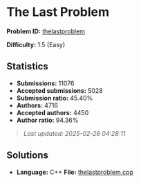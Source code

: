 # The Last Problem

**Problem ID:** [thelastproblem](https://open.kattis.com/problems/thelastproblem)

**Difficulty:** 1.5 (Easy)

## Statistics

- **Submissions:** 11076
- **Accepted submissions:** 5028
- **Submission ratio:** 45.40%
- **Authors:** 4716
- **Accepted authors:** 4450
- **Author ratio:** 94.36%

> *Last updated: 2025-02-26 04:28:11*

## Solutions

- **Language:** C++
  **File:** [thelastproblem.cpp](./thelastproblem.cpp)

